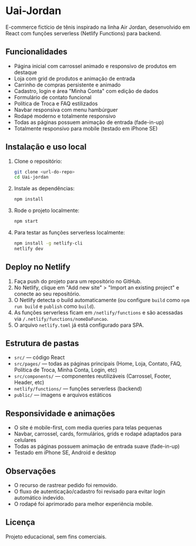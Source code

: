 # Uai-Jordan

E-commerce fictício de tênis inspirado na linha Air Jordan, desenvolvido em React com funções serverless (Netlify Functions) para backend.

## Funcionalidades
- Página inicial com carrossel animado e responsivo de produtos em destaque
- Loja com grid de produtos e animação de entrada
- Carrinho de compras persistente e animado
- Cadastro, login e área "Minha Conta" com edição de dados
- Formulário de contato funcional
- Política de Troca e FAQ estilizados
- Navbar responsiva com menu hambúrguer
- Rodapé moderno e totalmente responsivo
- Todas as páginas possuem animação de entrada (fade-in-up)
- Totalmente responsivo para mobile (testado em iPhone SE)

## Instalação e uso local
1. Clone o repositório:
   ```bash
   git clone <url-do-repo>
   cd Uai-jordan
   ```
2. Instale as dependências:
   ```bash
   npm install
   ```
3. Rode o projeto localmente:
   ```bash
   npm start
   ```
4. Para testar as funções serverless localmente:
   ```bash
   npm install -g netlify-cli
   netlify dev
   ```

## Deploy no Netlify
1. Faça push do projeto para um repositório no GitHub.
2. No Netlify, clique em "Add new site" > "Import an existing project" e conecte ao seu repositório.
3. O Netlify detecta o build automaticamente (ou configure `build` como `npm run build` e `publish` como `build`).
4. As funções serverless ficam em `/netlify/functions` e são acessadas via `/.netlify/functions/nomeDaFuncao`.
5. O arquivo `netlify.toml` já está configurado para SPA.

## Estrutura de pastas
- `src/` — código React
- `src/pages/` — todas as páginas principais (Home, Loja, Contato, FAQ, Política de Troca, Minha Conta, Login, etc)
- `src/components/` — componentes reutilizáveis (Carrossel, Footer, Header, etc)
- `netlify/functions/` — funções serverless (backend)
- `public/` — imagens e arquivos estáticos

## Responsividade e animações
- O site é mobile-first, com media queries para telas pequenas
- Navbar, carrossel, cards, formulários, grids e rodapé adaptados para celulares
- Todas as páginas possuem animação de entrada suave (fade-in-up)
- Testado em iPhone SE, Android e desktop

## Observações
- O recurso de rastrear pedido foi removido.
- O fluxo de autenticação/cadastro foi revisado para evitar login automático indevido.
- O rodapé foi aprimorado para melhor experiência mobile.

## Licença
Projeto educacional, sem fins comerciais.
